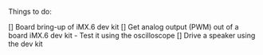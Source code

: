 Things to do:

[] Board bring-up of iMX.6 dev kit
[] Get analog output (PWM) out of a board iMX.6 dev kit - Test it using the oscilloscope
[] Drive a speaker using the dev kit
